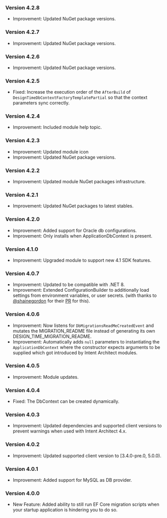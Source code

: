 ### Version 4.2.8

- Improvement: Updated NuGet package versions.

### Version 4.2.7

- Improvement: Updated NuGet package versions.

### Version 4.2.6

- Improvement: Updated NuGet package versions.

### Version 4.2.5

- Fixed: Increase the execution order of the `AfterBuild` of `DesignTimeDbContextFactoryTemplatePartial` so that the context parameters sync correctly.

### Version 4.2.4

- Improvement: Included module help topic.

### Version 4.2.3

- Improvement: Updated module icon
- Improvement: Updated NuGet package versions.

### Version 4.2.2

- Improvement: Updated module NuGet packages infrastructure.

### Version 4.2.1

- Improvement: Updated NuGet packages to latest stables.

### Version 4.2.0

- Improvement: Added support for Oracle db configurations.
- Improvement: Only installs when ApplicationDbContext is present.

### Version 4.1.0

- Improvement: Upgraded module to support new 4.1 SDK features.

### Version 4.0.7

- Improvement: Updated to be compatible with .NET 8.
- Improvement: Extended ConfigurationBuilder to additionally load settings from environment variables, or user secrets. (with thanks to [@shainegordon](https://github.com/shainegordon) for their [PR](https://github.com/IntentArchitect/Intent.Modules.NET/pull/13) for this).


### Version 4.0.6

- Improvement: Now listens for `DbMigrationsReadMeCreatedEvent` and mutates the MIGRATION_README file instead of generating its own DESIGN_TIME_MIGRATION_README.
- Improvement: Automatically adds `null` parameters to instantiating the `ApplicationDbContext` where the constructor expects arguments to be supplied which got introduced by Intent Architect modules.

### Version 4.0.5

- Improvement: Module updates.

### Version 4.0.4

- Fixed: The DbContext can be created dynamically.

### Version 4.0.3

- Improvement: Updated dependencies and supported client versions to prevent warnings when used with Intent Architect 4.x.

### Version 4.0.2

- Improvement: Updated supported client version to [3.4.0-pre.0, 5.0.0).

### Version 4.0.1

- Improvement: Added support for MySQL as DB provider.

### Version 4.0.0

- New Feature: Added ability to still run EF Core migration scripts when your startup application is hindering you to do so.

